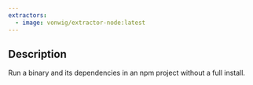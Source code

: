 ```yaml
---
extractors:
  - image: vonwig/extractor-node:latest
---
```


## Description

Run a binary and its dependencies in an npm project without a full install.